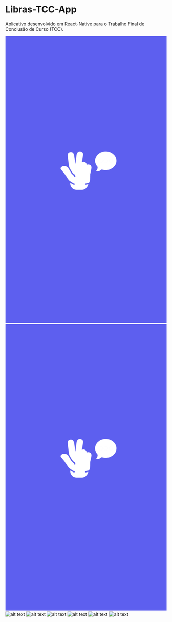 # Libras-TCC-App
Aplicativo desenvolvido em React-Native para o Trabalho Final de Conclusão de Curso (TCC).


<img style="width=30%" src="/app-screenshots/capa.png" alt="alt text" title="image Title" />


<img style="width='30px';height='30px'" src="/app-screenshots/capa.png" alt="alt text" title="Title" />

<img src="image url" alt="alt text" title="image Title" />
<img src="image url" alt="alt text" title="image Title" />
<img src="image url" alt="alt text" title="image Title" />
<img src="image url" alt="alt text" title="image Title" />
<img src="image url" alt="alt text" title="image Title" />
<img src="image url" alt="alt text" title="image Title" />
